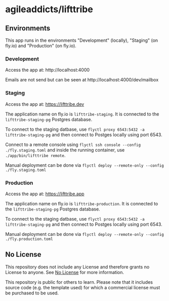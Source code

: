 # agileaddicts/lifttribe

## Environments

This app runs in the environments "Development" (locally), "Staging" (on fly.io) and "Production" (on fly.io).

### Development

Access the app at: http://localhost:4000

Emails are not send but can be seen at http://localhost:4000/dev/mailbox

### Staging

Access the app at: https://lifttribe.dev

The application name on fly.io is `lifttribe-staging`. It is connected to the `lifttribe-staging-pg` Postgres database.

To connect to the staging datbase, use `flyctl proxy 6543:5432 -a lifttribe-staging-pg` and then connect to Postges locally using port 6543.

Connect to a remote console using `flyctl ssh console --config ./fly.staging.toml` and inside the running container, use `./app/bin/lifttribe remote`.

Manual deployment can be done via `flyctl deploy --remote-only --config ./fly.staging.toml`

### Production

Access the app at: https://lifttribe.app

The application name on fly.io is `lifttribe-production`. It is connected to the `lifttribe-staging-pg` Postgres database.

To connect to the staging datbase, use `flyctl proxy 6543:5432 -a lifttribe-staging-pg` and then connect to Postges locally using port 6543.

Manual deployment can be done via `flyctl deploy --remote-only --config ./fly.production.toml`

## No License

This repository does not include any License and therefore grants no License to anyone. See [No License](https://choosealicense.com/no-permission/) for more information.

This repository is public for others to learn. Please note that it includes source code (e.g. the template used) for which a commercial license must be purchased to be used. 
